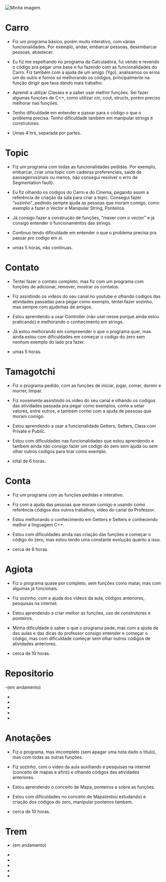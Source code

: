 ![Minha imagem](https://scontent.ffor1-1.fna.fbcdn.net/v/t1.0-9/33398243_1509486335827077_7547651479297851392_n.jpg?_nc_cat=106&_nc_ht=scontent.ffor1-1.fna&oh=a4e4b121e4588caeeb1db75e59538b51&oe=5C7B3B4E)

# Carro

- Fiz um programa básico, porém muito interativo, com várias funcionalidades. Por exemplo, andar, embarcar pessoas, desembarcar pessoas, abastecer.

- Eu fiz me espelhando no programa da Calculadora, fui vendo e revendo o código pra pegar uma base e fui fazendo com as funcionalidades do Carro. Fiz também com a ajuda de um amigo (Ygo),  analisamos os erros um do outro e fomos só melhorando os códigos,  principalmente na função dirigir que tava dando mais trabalho.

- Aprendi a utilizar Classes e a saber usar melhor funções. Sei fazer algumas funções de C++, como utilizar cin, cout, structs, porém preciso melhorar nas funções.

- Tenho dificuldade em entender e passar para o código o que o problema precisa. Tenho dificuldade também em manipular strings e construtores.

- Umas 4 hrs, separada por partes. 

# Topic


- Fiz um programa com todas as funcionalidades pedidas. Por exemplo, embarcar, criar uma topic com cadeiras preferenciais, saída de passageiros(mais ou menos, não consegui resolver o erro de Segmentation fault). 

- Eu fiz olhando os codigos do Carro e do Cinema, pegando assim a referência de criação da sala para criar a topic. Consegui fazer "sozinho", pedindo sempre ajuda as pessoas que moram comigo, como exemplo a fazer o Vector e Manipular String, Ponteiros.

- Já consigo fazer a construção de funções, "mexer com o vector" e já consigo entender o funcionamentos das strings. 

- Continuo tendo dificuldade em entender o que o problema precisa pra passar pro codigo em si.

- umas 5 horas, não continuas.

# Contato

- Tentei fazer o contato completo, mas fiz com um programa com funções de adicionar, remover, mostrar os contatos.

- Fiz assistindo os videos do seu canal no youtube e olhando codigos das atividades passadas para pegar como exemplo, tentei fazer sozinho, mas sempre com ajudinhas de amigos.

- Estou aprendendo a usar Controller (não usei nesse porque ainda estou praticando) e melhorando o conhecimento em strings.

- Já estou melhorando em compreender o que o programa quer, mas ainda estou com dificuldades em começar o codigo do zero sem nenhum exemplo do lado pra fazer.

- umas 5 horas.

# Tamagotchi

- Fiz o programa pedido, com as funções de iniciar, jogar, comer, dormir e morrer, limpar.

- Fiz novamente assistindo os video do seu canal e olhando os codigos das atividades passada pra pegar como exemplos, como a setar valores, entre outros, e tambem contei com a ajuda de pessoas que moram comigo.

- Estou aprendendo a usar a funcionalidade Getters, Setters, Class com Private e Public.

- Estou com dificuldades nas funcionalidades que estou aprendendo e tambem ainda não consigo fazer um codigo do zero sem ajuda ou sem olhar outros codigos para tirar como exemplo.

- total de 6 horas.

# Conta

- Fiz um programa com as funções pedidas e interativo.

- Fiz com a ajuda das pessoas que moram comigo e usando como referência códigos dos outros trabalhos, vídeo do canal do Professor.

- Estou melhorando o conhecimento em Getters e Setters e conhecendo melhor a linguagem C++. 

- Estou com dificuldades ainda nas criação das funções e começar o código do zero, mas estou tendo uma constante evolução quanto a isso. 

- cerca de 6 horas.

# Agiota

- Fiz o programa quase por completo, sem funções como matar, mas com algumas já funcionais. 

- Fiz sozinho, com a ajuda dos videos da aula, códigos anteriores, pesquisas na internet. 

- Estou aprendendo a criar melhor as funções, uso de construtores e ponteiros.

- Minha dificuldade é saber o que o programa pede, mas com a ajuda de das aulas e das dicas do professor consigo entender e começar o código, mas com dificuldade começar sem olhar outros códigos de atividades anteriores.

- cerca de 10 horas.

# Repositorio

-(em andamento)

-
-
-
-
-

# Anotações

- Fiz o programa, mas imcompleto (sem apagar uma nota dado o título), mas com todas as outras funções.

- Fiz sozinho, com o vídeo da aula auxiliando e pesquisas na internet (conceito de mapas e afins) e olhando códigos das atividades anteriores. 

- Estou aprendendo o conceito de Mapa, ponteiros e sobre as funções.

- Estou com dificuldades no conceito de Mapa(estou estudando) e criação dos códigos do zero, manipular ponteiros tambem.

- cerca de 10 horas.

# Trem

- (em andamento)

-
-
-
-
-
